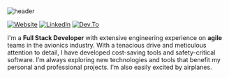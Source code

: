 #

![header](https://capsule-render.vercel.app/api?type=waving&color=0:F9A470,100:BC5563&height=300&section=header&fontColor=FFD&text=Nic%20Mortelliti&fontSize=90&fontAlignY=38&desc=🛩️%20The%20Flying%20Full%20Stack%20Developer🛩️&descAlignY=51&descAlign=62)

[![Website](https://img.shields.io/badge/-Portfolio-13C7A8?style=for-the-badge)](https://nicweb.dev) [![LinkedIn](https://img.shields.io/badge/LinkedIn-0077B5?style=for-the-badge&logo=linkedin&logoColor=white&logoWidth=30)](https://www.linkedin.com/in/nicolas-mortelliti/) [![Dev.To](https://img.shields.io/badge/dev.to-343434?style=for-the-badge&logo=devdotto&logoColor=white&logoWidth=30)](https://dev.to/nicm)

I'm a **Full Stack Developer** with extensive engineering experience on **agile** teams in the avionics industry. With a tenacious drive and meticulous attention to detail, I have developed cost-saving tools and safety-critical software. I’m always exploring new technologies and tools that benefit my personal and professional projects. I’m also easily excited by airplanes.

